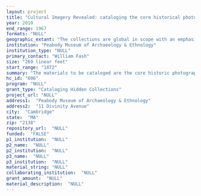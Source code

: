 ```yaml
--- 
layout: project 
title: "Cultural Imagery Revealed: cataloging the core historical photography collections at the Peabody Museum of Archaeology & Ethnology, Harvard University"
year: 2010
end_range: 1967
formats: "NULL"
geographic_extant: "The collections are global in scope with an emphasis on the Americas, including Native American cultures and Peabody Museum archaeological expeditions"
institution: "Peabody Museum of Archaeology & Ethnology"
institution_type: "NULL"
primary_contact: "William Fash"
size: "269 linear feet"
start_range: "1872"
summary: "The materials to be cataloged are the core historic photographic prints of the Peabody Museum archives, ranging in dates from circa 1870 to the mid 1960s, reflecting over a century of collecting by the Peabody Museum and representing the oldest photographic images held at the Museum. The collections are kept in acid-free boxes within a climate controlled storeroom, physically arranged on shelves by world area and situated intellectually by accession number (within each world area). The bulk of the core photographs reflect the following world areas in order of geographic emphasis: North, Central and South America (192.25 linear feet); Asia (52 linear feet), Europe (17.5 linear feet), Oceania (15 linear feet) and Africa/Middle East (20 linear feet). This group of photo collections are a series of unique historical prints that represent a significant part of the Museum's collecting history as well as the archival processing backlog; the images remain completely hidden from researchers because of a lack of proper descriptive cataloging that, if carried out, would enable researchers better access to the photographs. Furthermore, this project will provide much needed descriptive metadata for this unique photographic archive by creating MARC records and EAD Finding Aids that will be uploaded to HOLLIS and OCLC/WorldCat databases and made accessible worldwide."
hc_id: "606"
program: "NULL"
grant_type: "Cataloging Hidden Collections"
project_url: "NULL"
address1:  "Peabody Museum of Archaeology & Ethnology"
address2:  "11 Divinity Avenue"
city:  "Cambridge"
state:  "MA"
zip: "2138"
repository_url:  "NULL"
funded:  "FALSE"
p1_institution:  "NULL"
p2_name:  "NULL"
p2_institution:  "NULL"
p3_name:  "NULL"
p3_institution:  "NULL"
material_string: "NULL"
collaborating_institution:  "NULL"
grant_amount:  "NULL"
material_description:  "NULL"
---
```

